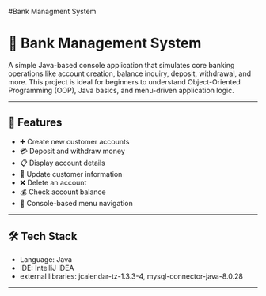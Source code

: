 #Bank Managment System

# 🏦 Bank Management System

A simple Java-based console application that simulates core banking operations like account creation, balance inquiry, deposit, withdrawal, and more. This project is ideal for beginners to understand Object-Oriented Programming (OOP), Java basics, and menu-driven application logic.

---

## 📌 Features

- ➕ Create new customer accounts
- 💳 Deposit and withdraw money
- 📋 Display account details
- 🔄 Update customer information
- ❌ Delete an account
- 💰 Check account balance
- 🧾 Console-based menu navigation

---

## 🛠️ Tech Stack

- Language: Java
- IDE: IntelliJ IDEA 
- external libraries: jcalendar-tz-1.3.3-4, mysql-connector-java-8.0.28

---



